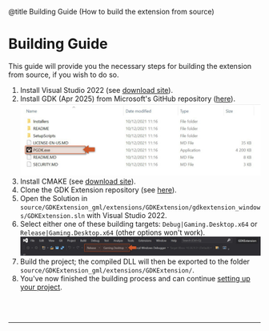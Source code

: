 @title Building Guide (How to build the extension from source)

# Building Guide

This guide will provide you the necessary steps for building the extension from source, if you wish to do so.

1. Install Visual Studio 2022 (see [download site](https://visualstudio.microsoft.com/downloads/)).
2. Install GDK (Apr 2025) from Microsoft's GitHub repository ([here](https://github.com/microsoft/GDK/releases/tag/April-2025-v2504.0.4020)).<br>
![](assets/gdk_install.jpg)
3. Install CMAKE (see [download site](https://cmake.org/download/)).
4. Clone the GDK Extension repository (see [here](https://github.com/YoYoGames/GDKExtension)).
5. Open the Solution in `source/GDKExtension_gml/extensions/GDKExtension/gdkextension_windows/GDKExtension.sln` with Visual Studio 2022.
6. Select either one of these building targets: `Debug|Gaming.Desktop.x64` or `Release|Gaming.Desktop.x64` (other options won't work).<br>
![](assets/visual_studio_target.jpg)
7. Build the project; the compiled DLL will then be exported to the folder `source/GDKExtension_gml/extensions/GDKExtension/`.
8. You've now finished the building process and can continue [setting up your project](gdk_extension_guides).


<br><br>

---